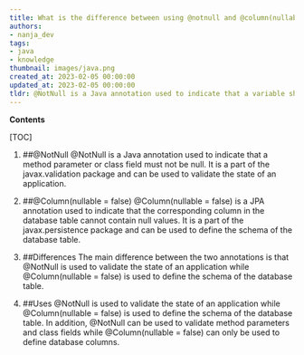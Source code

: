 ```yaml
---
title: What is the difference between using @notnull and @column(nullable = false) when working with jpa and hibernate?
authors:
- nanja_dev
tags:
- java
- knowledge
thumbnail: images/java.png
created_at: 2023-02-05 00:00:00
updated_at: 2023-02-05 00:00:00
tldr: @NotNull is a Java annotation used to indicate that a variable should not be null, while @Column(nullable = false) is used to indicate that a column in a database table should not be null.
---
```


**Contents**

[TOC]

1. ##@NotNull
@NotNull is a Java annotation used to indicate that a method parameter or class field must not be null. It is a part of the javax.validation package and can be used to validate the state of an application.

2. ##@Column(nullable = false)
@Column(nullable = false) is a JPA annotation used to indicate that the corresponding column in the database table cannot contain null values. It is a part of the javax.persistence package and can be used to define the schema of the database table.

3. ##Differences
The main difference between the two annotations is that @NotNull is used to validate the state of an application while @Column(nullable = false) is used to define the schema of the database table.

4. ##Uses
@NotNull is used to validate the state of an application while @Column(nullable = false) is used to define the schema of the database table. In addition, @NotNull can be used to validate method parameters and class fields while @Column(nullable = false) can only be used to define database columns.
